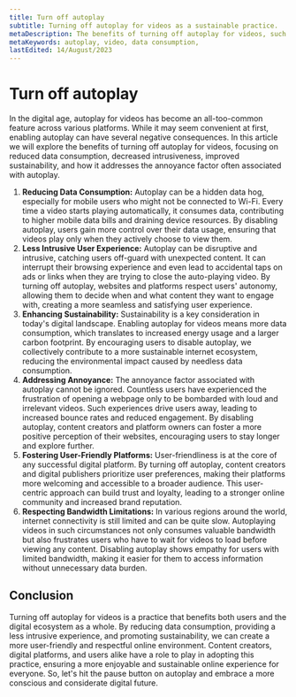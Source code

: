 ```yaml
---
title: Turn off autoplay
subtitle: Turning off autoplay for videos as a sustainable practice.
metaDescription: The benefits of turning off autoplay for videos, such as reduced data consumption, decreased intrusiveness, improved sustainability, and how it addresses the annoyance factor often associated with autoplay.
metaKeywords: autoplay, video, data consumption,
lastEdited: 14/August/2023
---
```


# Turn off autoplay

In the digital age, autoplay for videos has become an all-too-common feature across various platforms. While it may seem convenient at first, enabling autoplay can have several negative consequences. In this article we will explore the benefits of turning off autoplay for videos, focusing on reduced data consumption, decreased intrusiveness, improved sustainability, and how it addresses the annoyance factor often associated with autoplay.

1. **Reducing Data Consumption:** Autoplay can be a hidden data hog, especially for mobile users who might not be connected to Wi-Fi. Every time a video starts playing automatically, it consumes data, contributing to higher mobile data bills and draining device resources. By disabling autoplay, users gain more control over their data usage, ensuring that videos play only when they actively choose to view them.
2. **Less Intrusive User Experience:** Autoplay can be disruptive and intrusive, catching users off-guard with unexpected content. It can interrupt their browsing experience and even lead to accidental taps on ads or links when they are trying to close the auto-playing video. By turning off autoplay, websites and platforms respect users' autonomy, allowing them to decide when and what content they want to engage with, creating a more seamless and satisfying user experience.
3. **Enhancing Sustainability:** Sustainability is a key consideration in today's digital landscape. Enabling autoplay for videos means more data consumption, which translates to increased energy usage and a larger carbon footprint. By encouraging users to disable autoplay, we collectively contribute to a more sustainable internet ecosystem, reducing the environmental impact caused by needless data consumption.
4. **Addressing Annoyance:** The annoyance factor associated with autoplay cannot be ignored. Countless users have experienced the frustration of opening a webpage only to be bombarded with loud and irrelevant videos. Such experiences drive users away, leading to increased bounce rates and reduced engagement. By disabling autoplay, content creators and platform owners can foster a more positive perception of their websites, encouraging users to stay longer and explore further.
5. **Fostering User-Friendly Platforms:** User-friendliness is at the core of any successful digital platform. By turning off autoplay, content creators and digital publishers prioritize user preferences, making their platforms more welcoming and accessible to a broader audience. This user-centric approach can build trust and loyalty, leading to a stronger online community and increased brand reputation.
6. **Respecting Bandwidth Limitations:** In various regions around the world, internet connectivity is still limited and can be quite slow. Autoplaying videos in such circumstances not only consumes valuable bandwidth but also frustrates users who have to wait for videos to load before viewing any content. Disabling autoplay shows empathy for users with limited bandwidth, making it easier for them to access information without unnecessary data burden.

## Conclusion

Turning off autoplay for videos is a practice that benefits both users and the digital ecosystem as a whole. By reducing data consumption, providing a less intrusive experience, and promoting sustainability, we can create a more user-friendly and respectful online environment. Content creators, digital platforms, and users alike have a role to play in adopting this practice, ensuring a more enjoyable and sustainable online experience for everyone. So, let's hit the pause button on autoplay and embrace a more conscious and considerate digital future.
